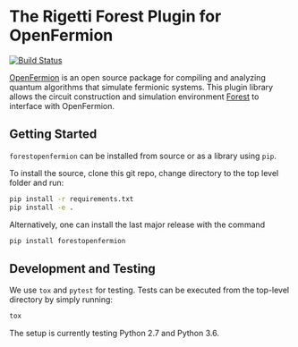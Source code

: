The Rigetti Forest Plugin for OpenFermion
=========================================

[![Build Status](https://semaphoreci.com/api/v1/rigetti/forestopenfermion/branches/master/shields_badge.svg)](https://semaphoreci.com/rigetti/forestopenfermion)

[OpenFermion](http://openfermion.org>) is an open source package for compiling and analyzing
quantum algorithms that simulate fermionic systems. This plugin library allows the circuit
construction and simulation environment [Forest](http://www.rigetti.com/forest>) to
interface with OpenFermion.

Getting Started
---------------

`forestopenfermion` can be installed from source or as a library using `pip`.

To install the source, clone this git repo, change directory to the top level folder and run:

```bash
pip install -r requirements.txt
pip install -e .
```

Alternatively, one can install the last major release with the command

```bash
pip install forestopenfermion
```

Development and Testing
-----------------------

We use `tox` and `pytest` for testing. Tests can be executed from the top-level
directory by simply running:

```bash
tox
```

The setup is currently testing Python 2.7 and Python 3.6.
